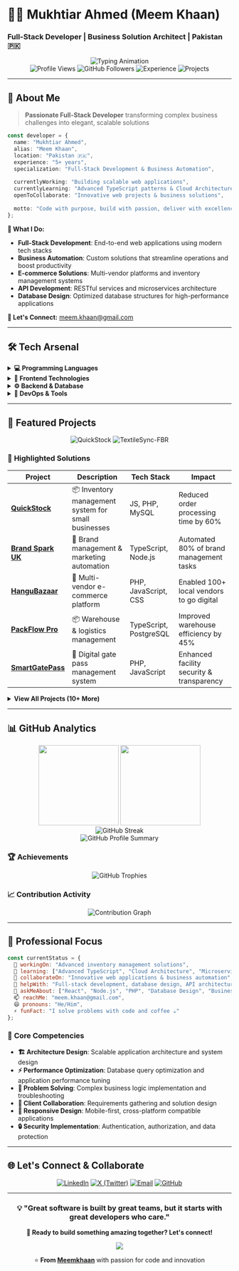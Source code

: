 # 👨‍💻 Mukhtiar Ahmed (Meem Khaan)
### Full-Stack Developer | Business Solution Architect | Pakistan 🇵🇰

<div align="center">
  <img src="https://readme-typing-svg.herokuapp.com?font=Fira+Code&size=22&duration=3000&pause=1000&color=4F8CFF&center=true&vCenter=true&width=600&lines=Full-Stack+Developer;Business+Solution+Architect;Building+Tomorrow's+Applications;Turning+Ideas+Into+Reality" alt="Typing Animation" />
</div>

<div align="center">
  <img src="https://komarev.com/ghpvc/?username=Meemkhaan&color=4F8CFF&style=for-the-badge&label=Profile+Views" alt="Profile Views" />
  <img src="https://img.shields.io/github/followers/Meemkhaan?label=Followers&style=for-the-badge&color=4F8CFF&logo=github" alt="GitHub Followers" />
  <img src="https://img.shields.io/badge/Experience-5%2B%20Years-brightgreen?style=for-the-badge" alt="Experience" />
  <img src="https://img.shields.io/badge/Projects-15%2B-orange?style=for-the-badge" alt="Projects" />
</div>

---

## 🎯 **About Me**

> **Passionate Full-Stack Developer** transforming complex business challenges into elegant, scalable solutions

```typescript
const developer = {
  name: "Mukhtiar Ahmed",
  alias: "Meem Khaan",
  location: "Pakistan 🇵🇰",
  experience: "5+ years",
  specialization: "Full-Stack Development & Business Automation",
  
  currentlyWorking: "Building scalable web applications",
  currentlyLearning: "Advanced TypeScript patterns & Cloud Architecture",
  openToCollaborate: "Innovative web projects & business solutions",
  
  motto: "Code with purpose, build with passion, deliver with excellence"
};
```

**🚀 What I Do:**
- **Full-Stack Development**: End-to-end web applications using modern tech stacks
- **Business Automation**: Custom solutions that streamline operations and boost productivity  
- **E-commerce Solutions**: Multi-vendor platforms and inventory management systems
- **API Development**: RESTful services and microservices architecture
- **Database Design**: Optimized database structures for high-performance applications

**📧 Let's Connect:** [meem.khaan@gmail.com](mailto:meem.khaan@gmail.com)

---

## 🛠️ **Tech Arsenal**

<details>
<summary><strong>💻 Programming Languages</strong></summary>
<br>

![JavaScript](https://img.shields.io/badge/JavaScript-F7DF1E?style=for-the-badge&logo=javascript&logoColor=black)
![TypeScript](https://img.shields.io/badge/TypeScript-007ACC?style=for-the-badge&logo=typescript&logoColor=white)
![PHP](https://img.shields.io/badge/PHP-777BB4?style=for-the-badge&logo=php&logoColor=white)
![Python](https://img.shields.io/badge/Python-3776AB?style=for-the-badge&logo=python&logoColor=white)
![SQL](https://img.shields.io/badge/SQL-4479A1?style=for-the-badge&logo=postgresql&logoColor=white)

</details>

<details>
<summary><strong>🎨 Frontend Technologies</strong></summary>
<br>

![React](https://img.shields.io/badge/React-20232A?style=for-the-badge&logo=react&logoColor=61DAFB)
![Next.js](https://img.shields.io/badge/Next.js-000000?style=for-the-badge&logo=nextdotjs&logoColor=white)
![HTML5](https://img.shields.io/badge/HTML5-E34F26?style=for-the-badge&logo=html5&logoColor=white)
![CSS3](https://img.shields.io/badge/CSS3-1572B6?style=for-the-badge&logo=css3&logoColor=white)
![Tailwind CSS](https://img.shields.io/badge/Tailwind_CSS-38B2AC?style=for-the-badge&logo=tailwind-css&logoColor=white)
![Bootstrap](https://img.shields.io/badge/Bootstrap-563D7C?style=for-the-badge&logo=bootstrap&logoColor=white)

</details>

<details>
<summary><strong>⚙️ Backend & Database</strong></summary>
<br>

![Node.js](https://img.shields.io/badge/Node.js-43853D?style=for-the-badge&logo=node.js&logoColor=white)
![Express.js](https://img.shields.io/badge/Express.js-404D59?style=for-the-badge&logo=express&logoColor=white)
![MySQL](https://img.shields.io/badge/MySQL-00000F?style=for-the-badge&logo=mysql&logoColor=white)
![PostgreSQL](https://img.shields.io/badge/PostgreSQL-316192?style=for-the-badge&logo=postgresql&logoColor=white)
![MongoDB](https://img.shields.io/badge/MongoDB-4EA94B?style=for-the-badge&logo=mongodb&logoColor=white)

</details>

<details>
<summary><strong>🔧 DevOps & Tools</strong></summary>
<br>

![Git](https://img.shields.io/badge/GIT-E44C30?style=for-the-badge&logo=git&logoColor=white)
![GitHub](https://img.shields.io/badge/GitHub-100000?style=for-the-badge&logo=github&logoColor=white)
![Docker](https://img.shields.io/badge/Docker-2496ED?style=for-the-badge&logo=docker&logoColor=white)
![VS Code](https://img.shields.io/badge/VS_Code-0078D4?style=for-the-badge&logo=visual%20studio%20code&logoColor=white)
![Postman](https://img.shields.io/badge/Postman-FF6C37?style=for-the-badge&logo=postman&logoColor=white)
![GitHub Actions](https://img.shields.io/badge/GitHub_Actions-2088FF?style=for-the-badge&logo=github-actions&logoColor=white)

</details>

---

## 🌟 **Featured Projects**

<div align="center">
  <img src="https://github-readme-stats.vercel.app/api/pin/?username=Meemkhaan&repo=QuickStock&theme=tokyonight&border_color=4F8CFF" alt="QuickStock" />
  <img src="https://github-readme-stats.vercel.app/api/pin/?username=Meemkhaan&repo=TextileSync-FBR&theme=tokyonight&border_color=4F8CFF" alt="TextileSync-FBR" />
</div>

### 🚀 **Highlighted Solutions**

| Project | Description | Tech Stack | Impact |
|---------|-------------|------------|---------|
| **[QuickStock](https://github.com/Meemkhaan/QuickStock)** | 📦 Inventory management system for small businesses | JS, PHP, MySQL | Reduced order processing time by 60% |
| **[Brand Spark UK](https://github.com/Meemkhaan/brand-spark-uk)** | 🌟 Brand management & marketing automation | TypeScript, Node.js | Automated 80% of brand management tasks |
| **[HanguBazaar](https://github.com/Meemkhaan/HanguBazaar)** | 🛒 Multi-vendor e-commerce platform | PHP, JavaScript, CSS | Enabled 100+ local vendors to go digital |
| **[PackFlow Pro](https://github.com/Meemkhaan/packflow-pro)** | 📦 Warehouse & logistics management | TypeScript, PostgreSQL | Improved warehouse efficiency by 45% |
| **[SmartGatePass](https://github.com/Meemkhaan/SmartGatePass)** | 🚪 Digital gate pass management system | PHP, JavaScript | Enhanced facility security & transparency |

<details>
<summary><strong>View All Projects (10+ More)</strong></summary>

- **[Khan's Detailing](https://github.com/Meemkhaan/KhansDetailing)** - Auto detailing service management
- **[Pakistan Bazaar](https://github.com/Meemkhaan/pakistan-bazaar)** - Scalable e-commerce for Pakistani markets  
- **[Email Server Standalone](https://github.com/Meemkhaan/email-server-standalone)** - Lightweight Node.js email server
- **[NBN Smart AppForm](https://github.com/Meemkhaan/nbn_smart_appform)** - Telecom proposal management system
- **[TextileSync-FBR](https://github.com/Meemkhaan/TextileSync-FBR)** - Data sync solution for textile businesses
- **[SmartSMS](https://github.com/Meemkhaan/SmartSMS)** - ISP SMS distribution app
- **[Baghbaan Solar Forms](https://github.com/Meemkhaan/baghbaan-solar-forms)** - Solar company form management

</details>

---

## 📊 **GitHub Analytics**

<div align="center">
  <img height="180em" src="https://github-readme-stats.vercel.app/api?username=Meemkhaan&show_icons=true&theme=tokyonight&include_all_commits=true&count_private=true&border_color=4F8CFF&bg_color=1a1b27" />
  <img height="180em" src="https://github-readme-stats.vercel.app/api/top-langs/?username=Meemkhaan&layout=compact&langs_count=10&theme=tokyonight&border_color=4F8CFF&bg_color=1a1b27" />
</div>

<div align="center">
  <img src="https://github-readme-streak-stats.herokuapp.com/?user=Meemkhaan&theme=tokyonight&border=4F8CFF&background=1a1b27" alt="GitHub Streak" />
</div>

<div align="center">
  <img src="https://github-profile-summary-cards.vercel.app/api/cards/profile-details?username=Meemkhaan&theme=tokyonight" alt="GitHub Profile Summary" />
</div>

### 🏆 **Achievements**

<div align="center">
  <img src="https://github-profile-trophy.vercel.app/?username=Meemkhaan&theme=tokyonight&no-frame=true&margin-w=15&margin-h=15&column=7&rank=SECRET,SSS,SS,S,AAA,AA,A,B" alt="GitHub Trophies" />
</div>

### 📈 **Contribution Activity**

<div align="center">
  <img src="https://github-readme-activity-graph.vercel.app/graph?username=Meemkhaan&theme=tokyo-night&bg_color=1a1b27&color=70a5fd&line=4F8CFF&point=38bdae&area=true&hide_border=true" alt="Contribution Graph" />
</div>

---

## 💼 **Professional Focus**

```javascript
const currentStatus = {
  🔭 workingOn: "Advanced inventory management solutions",
  🌱 learning: ["Advanced TypeScript", "Cloud Architecture", "Microservices"],
  👯 collaborateOn: "Innovative web applications & business automation",
  🤔 helpWith: "Full-stack development, database design, API architecture",
  💬 askMeAbout: ["React", "Node.js", "PHP", "Database Design", "Business Logic"],
  📫 reachMe: "meem.khaan@gmail.com",
  😄 pronouns: "He/Him",
  ⚡ funFact: "I solve problems with code and coffee ☕"
};
```

### 🎯 **Core Competencies**

- **🏗️ Architecture Design**: Scalable application architecture and system design
- **⚡ Performance Optimization**: Database query optimization and application performance tuning
- **🔧 Problem Solving**: Complex business logic implementation and troubleshooting
- **🤝 Client Collaboration**: Requirements gathering and solution design
- **📱 Responsive Design**: Mobile-first, cross-platform compatible applications
- **🔒 Security Implementation**: Authentication, authorization, and data protection

---

## 🌐 **Let's Connect & Collaborate**

<div align="center">
  
[![LinkedIn](https://img.shields.io/badge/LinkedIn-0077B5?style=for-the-badge&logo=linkedin&logoColor=white)](https://www.linkedin.com/in/meemkhaan)
[![X (Twitter)](https://img.shields.io/badge/X-000000?style=for-the-badge&logo=x&logoColor=white)](https://x.com/meeemk)
[![Email](https://img.shields.io/badge/Email-D14836?style=for-the-badge&logo=gmail&logoColor=white)](mailto:meem.khaan@gmail.com)
[![GitHub](https://img.shields.io/badge/GitHub-100000?style=for-the-badge&logo=github&logoColor=white)](https://github.com/Meemkhaan)

</div>

---

<div align="center">
  
### 💡 **"Great software is built by great teams, but it starts with great developers who care."**

**🚀 Ready to build something amazing together? Let's connect!**

<img src="https://capsule-render.vercel.app/api?type=waving&color=gradient&customColorList=12&height=100&section=footer&animation=fadeIn" />

⭐️ **From [Meemkhaan](https://github.com/Meemkhaan)** with passion for code and innovation

</div>
